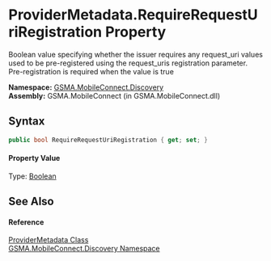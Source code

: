 ProviderMetadata.RequireRequestUriRegistration Property
=======================================================
Boolean value specifying whether the issuer requires any request_uri values used to be pre-registered using the request_uris registration parameter. Pre-registration is required when the value is true

**Namespace:** [GSMA.MobileConnect.Discovery][1]  
**Assembly:** GSMA.MobileConnect (in GSMA.MobileConnect.dll)

Syntax
------

```csharp
public bool RequireRequestUriRegistration { get; set; }
```

#### Property Value
Type: [Boolean][2]

See Also
--------

#### Reference
[ProviderMetadata Class][3]  
[GSMA.MobileConnect.Discovery Namespace][1]  

[1]: ../README.md
[2]: http://msdn.microsoft.com/en-us/library/a28wyd50
[3]: README.md
[4]: ../../_icons/Help.png